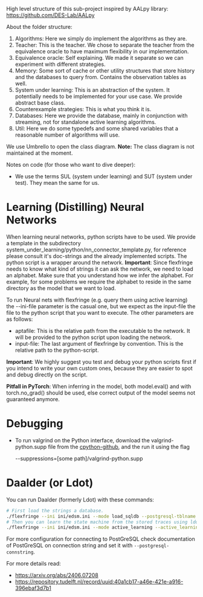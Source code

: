 High level structure of this sub-project inspired by AALpy library: https://github.com/DES-Lab/AALpy

About the folder structure:
  1. Algorithms: Here we simply do implement the algorithms as they are.
  2. Teacher: This is the teacher. We chose to separate the teacher from the equivalence oracle to have maximum flexibility in our implementation.
  3. Equivalence oracle: Self explaining. We made it separate so we can experiment with different strategies.
  4. Memory: Some sort of cache or other utility structures that store history and the databases to query from. Contains the observation tables as well.
  5. System under learning: This is an abstraction of the system. It potentially needs to be implemented for your use case. We provide abstract base class.
  6. Counterexample strategies: This is what you think it is.
  7. Databases: Here we provide the database, mainly in conjunction with streaming, not for standalone active learning algorithms.
  8. Util: Here we do some typedefs and some shared variables that a reasonable number of algorithms will use.

We use Umbrello to open the class diagram. **Note:** The class diagram is not maintained at the moment.

Notes on code (for those who want to dive deeper):
- We use the terms SUL (system under learning) and SUT (system under test). They mean the same for us.

# Learning (Distilling) Neural Networks

When learning neural networks, python scripts have to be used. We provide a template in the subdirectory system_under_learning/python/nn_connector_template.py,
for reference please consult it's doc-strings and the already implemented scripts. The python script is a wrapper around the network. **Important**: Since
flexfringe needs to know what kind of strings it can ask the network, we need to load an alphabet. Make sure that you understand how we infer the alphabet. For example, for some problems we require the alphabet to reside in the same directory as the model that we want to load.

To run Neural nets with flexfringe (e.g. query them using active learning) the --ini-file parameter is the casual one, but we expect as the input-file the
file to the python script that you want to execute. The other parameters are as follows:

- aptafile: This is the relative path from the executable to the network. It will be provided to the python script upon loading the network.
- input-file: The last argument of flexfringe by convention. This is the relative path to the python-script.

**Important**: We highly suggest you test and debug your python scripts first if you intend to write your own custom ones, because they are easier to spot and debug directly on the script.

**Pitfall in PyTorch**: When inferring in the model, both model.eval() and with torch.no_grad() should be used, else correct output of the model
seems not guaranteed anymore.

# Debugging

- To run valgrind on the Python interface, download the valgrind-python.supp file from the [cpython-github](https://github.com/python/cpython/blob/main/Misc/valgrind-python.supp), and the run it using the flag

    --suppressions=\[some path\]/valgrind-python.supp

# Daalder (or Ldot)

You can run Daalder (formerly Ldot) with these commands:

```sh
# First load the strings a database.
./flexfringe --ini ini/edsm.ini --mode load_sqldb --postgresql-tblname test_daalder20 test.dat --logpath test_daalder.log  
# Then you can learn the state machine from the stored traces using ldot.
./flexfringe --ini ini/edsm.ini --mode active_learning --active_learning_algorithm ldot --al_oracle sqldb_sul_random_oracle --al_system_under_learning sqldb_sul --postgresql-tblname test_daalder20 '' --runs 1000001 --predicttype 1 --printblue 1 --printwhite 1 --logpath test_daalder.log --outputfile test_daalder
```

For more configuration for connecting to PostGreSQL check documentation of PostGreSQL on connection string and set it with `--postgresql-connstring`.

For more details read: 

* https://arxiv.org/abs/2406.07208
* https://repository.tudelft.nl/record/uuid:40a1cb17-a46e-421e-a916-396ebaf3d7b1
